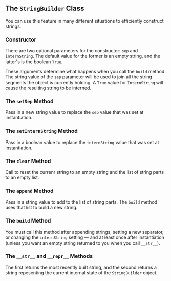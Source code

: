 ## The `StringBuilder` Class

You can use this feature in many different situations to efficiently construct strings. 

### Constructor

There are two optional parameters for the constructor: `sep` and `internString`. The default value for the former is an empty string, and the latter's is the boolean `True`.

These arguments determine what happens when you call the `build` method. The string value of the `sep` parameter will be used to join all the string segments the object is currently holding. A `True` value for `InternString` will cause the resulting string to be interned.

### The `setSep` Method

Pass in a new string value to replace the `sep` value that was set at instantiation.

### The `setInternString` Method

Pass in a boolean value to replace the `internString` value that was set at instantiation.

### The `clear` Method

Call to reset the currenr string to an empty string and the list of string parts to an empty list.

### The `append` Method

Pass in a string value to add to the list of string parts. The `build` method uses that list to build a new string.

### The `build` Method

You must call this method after appending strings, setting a new separator, or changing the `internString` setting — and at least once after instantiation (unless you want an empty string returned to you when you call `__str__`).

### The `__str__` and `__repr__` Methods

The first returns the most recently built string, and the second returns a string repesenting the current internal state of the `StringBuilder` object.

